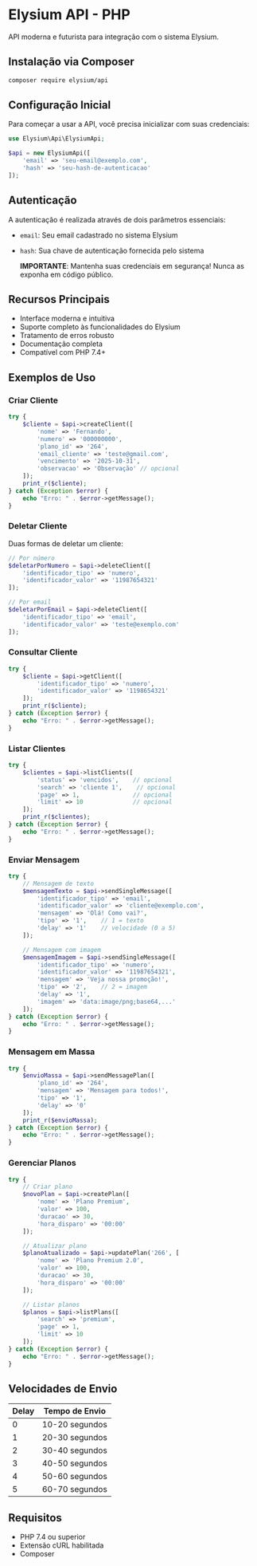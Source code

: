 # Elysium API - PHP

API moderna e futurista para integração com o sistema Elysium.

## Instalação via Composer

```bash
composer require elysium/api
```

## Configuração Inicial

Para começar a usar a API, você precisa inicializar com suas credenciais:

```php
use Elysium\Api\ElysiumApi;

$api = new ElysiumApi([
    'email' => 'seu-email@exemplo.com',
    'hash' => 'seu-hash-de-autenticacao'
]);
```

## Autenticação

A autenticação é realizada através de dois parâmetros essenciais:

- `email`: Seu email cadastrado no sistema Elysium
- `hash`: Sua chave de autenticação fornecida pelo sistema

  **IMPORTANTE**: Mantenha suas credenciais em segurança! Nunca as exponha em código público.

## Recursos Principais

- Interface moderna e intuitiva
- Suporte completo às funcionalidades do Elysium
- Tratamento de erros robusto
- Documentação completa
- Compatível com PHP 7.4+

## Exemplos de Uso

### Criar Cliente

```php
try {
    $cliente = $api->createClient([
        'nome' => 'Fernando',
        'numero' => '000000000',
        'plano_id' => '264',
        'email_cliente' => 'teste@gmail.com',
        'vencimento' => '2025-10-31',
        'observacao' => 'Observação' // opcional
    ]);
    print_r($cliente);
} catch (Exception $error) {
    echo "Erro: " . $error->getMessage();
}
```

### Deletar Cliente

Duas formas de deletar um cliente:

```php
// Por número
$deletarPorNumero = $api->deleteClient([
    'identificador_tipo' => 'numero',
    'identificador_valor' => '11987654321'
]);

// Por email
$deletarPorEmail = $api->deleteClient([
    'identificador_tipo' => 'email',
    'identificador_valor' => 'teste@exemplo.com'
]);
```

### Consultar Cliente

```php
try {
    $cliente = $api->getClient([
        'identificador_tipo' => 'numero',
        'identificador_valor' => '1198654321'
    ]);
    print_r($cliente);
} catch (Exception $error) {
    echo "Erro: " . $error->getMessage();
}
```

### Listar Clientes

```php
try {
    $clientes = $api->listClients([
        'status' => 'vencidos',    // opcional
        'search' => 'cliente 1',    // opcional
        'page' => 1,               // opcional
        'limit' => 10              // opcional
    ]);
    print_r($clientes);
} catch (Exception $error) {
    echo "Erro: " . $error->getMessage();
}
```

### Enviar Mensagem

```php
try {
    // Mensagem de texto
    $mensagemTexto = $api->sendSingleMessage([
        'identificador_tipo' => 'email',
        'identificador_valor' => 'cliente@exemplo.com',
        'mensagem' => 'Olá! Como vai?',
        'tipo' => '1',    // 1 = texto
        'delay' => '1'    // velocidade (0 a 5)
    ]);

    // Mensagem com imagem
    $mensagemImagem = $api->sendSingleMessage([
        'identificador_tipo' => 'numero',
        'identificador_valor' => '11987654321',
        'mensagem' => 'Veja nossa promoção!',
        'tipo' => '2',    // 2 = imagem
        'delay' => '1',
        'imagem' => 'data:image/png;base64,...'
    ]);
} catch (Exception $error) {
    echo "Erro: " . $error->getMessage();
}
```

### Mensagem em Massa

```php
try {
    $envioMassa = $api->sendMessagePlan([
        'plano_id' => '264',
        'mensagem' => 'Mensagem para todos!',
        'tipo' => '1',
        'delay' => '0'
    ]);
    print_r($envioMassa);
} catch (Exception $error) {
    echo "Erro: " . $error->getMessage();
}
```

### Gerenciar Planos

```php
try {
    // Criar plano
    $novoPlan = $api->createPlan([
        'nome' => 'Plano Premium',
        'valor' => 100,
        'duracao' => 30,
        'hora_disparo' => '00:00'
    ]);

    // Atualizar plano
    $planoAtualizado = $api->updatePlan('266', [
        'nome' => 'Plano Premium 2.0',
        'valor' => 100,
        'duracao' => 30,
        'hora_disparo' => '00:00'
    ]);

    // Listar planos
    $planos = $api->listPlans([
        'search' => 'premium',
        'page' => 1,
        'limit' => 10
    ]);
} catch (Exception $error) {
    echo "Erro: " . $error->getMessage();
}
```

## Velocidades de Envio

| Delay | Tempo de Envio |
| ----- | -------------- |
| 0     | 10-20 segundos |
| 1     | 20-30 segundos |
| 2     | 30-40 segundos |
| 3     | 40-50 segundos |
| 4     | 50-60 segundos |
| 5     | 60-70 segundos |

## Requisitos

- PHP 7.4 ou superior
- Extensão cURL habilitada
- Composer
